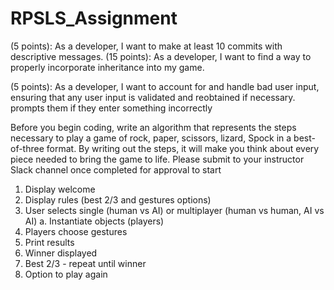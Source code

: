 # RPSLS_Assignment



(5 points): As a developer, I want to make at least 10 commits with descriptive messages.
(15 points): As a developer, I want to find a way to properly incorporate inheritance into my game.

(5 points): As a developer, I want to account for and handle bad user input, ensuring that any user input is validated and reobtained if necessary. 
prompts them if they enter something incorrectly




Before you begin coding, write an algorithm that represents the steps necessary to play a game of rock, paper, scissors, lizard, Spock in a best-of-three format. By writing out the steps, it will make you think about every piece needed to bring the game to life. Please submit to your instructor Slack channel once completed for approval to start

1. Display welcome
2. Display rules (best 2/3 and gestures options)
3. User selects single (human vs AI) or multiplayer (human vs human, AI vs AI)
    a. Instantiate objects (players)
4. Players choose gestures
5. Print results
6. Winner displayed
7. Best 2/3 - repeat until winner
8. Option to play again
